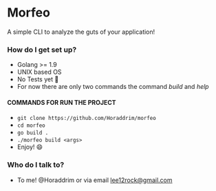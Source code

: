 # Morfeo

A simple CLI to analyze the guts of your application!

### How do I get set up? ###

* Golang >= 1.9
* UNIX based OS
* No Tests yet :camel:
* For now there are only two commands the command *build* and *help*

#### COMMANDS FOR RUN THE PROJECT ####

* `git clone https://github.com/Horaddrim/morfeo` 
* `cd morfeo`
* `go build .`
* `./morfeo build <args>`
* Enjoy! :smile:

### Who do I talk to? ###

* To me! @Horaddrim or via email lee12rock@gmail.com
